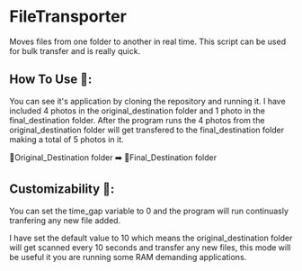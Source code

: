 # FileTransporter
Moves files from one folder to another in real time. This script can be used for bulk transfer and is really quick.

## How To Use 📲:
You can see it's application by cloning the repository and running it. I have included 4 photos in the original_destination folder and 1 photo in the final_destination folder. After the program runs the 4 photos from the original_destination folder will get transfered to the final_destination folder making a total of 5 photos in it.

📁Original_Destination folder  ➡️   📁Final_Destination folder

## Customizability 🧰:
You can set the time_gap variable to 0 and the program will run continuasly tranfering any new file added.

I have set the default value to 10 which means the original_destination folder will get scanned every 10 seconds and transfer any new files, this mode will be useful it you are running some RAM demanding applications.
